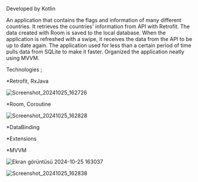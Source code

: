 Developed by Kotlin

  An application that contains the flags and information of many different countries. 
  It retrieves the countries' information from API with Retrofit. The data created with Room is saved to the local database. When the application is refreshed with a swipe, it receives the data from the API to be up to date again. 
  The application used for less than a certain period of time pulls data from SQLite to make it faster.
  Organized the application neatly using MVVM.

Technologies ;

*Retrofit, RxJava


![Screenshot_20241025_162726](https://github.com/user-attachments/assets/6dbc0530-af11-45b8-b847-58a586f0a9b9)

*Room, Coroutine


![Screenshot_20241025_162828](https://github.com/user-attachments/assets/bf21d933-1707-454c-97bd-a0f843e232fa)

*DataBinding



*Extensions



*MVVM


![Ekran görüntüsü 2024-10-25 163037](https://github.com/user-attachments/assets/1335fbac-83fe-4589-9f49-acab648c916a)




![Screenshot_20241025_162838](https://github.com/user-attachments/assets/f376f75a-d345-4a3e-8e40-321ca871025f)
